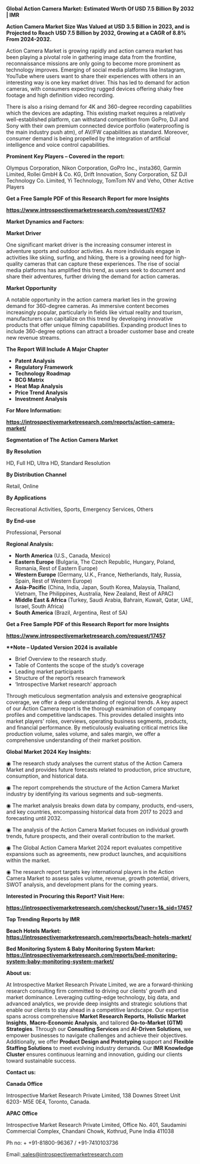 <p><strong>Global Action Camera Market: Estimated Worth Of USD 7.5 Billion By 2032 | IMR</strong></p>
<p><strong>Action Camera Market Size Was Valued at USD&nbsp;3.5&nbsp;Billion in 2023, and is Projected to Reach USD&nbsp;7.5&nbsp;Billion by 2032, Growing at a CAGR of&nbsp;8.8% From 2024-2032.</strong></p>
<p>Action Camera Market is growing rapidly and action camera market has been playing a pivotal role in gathering image data from the frontline, reconnaissance missions are only going to become more prominent as technology improves. Emerging of social media platforms like Instagram, YouTube where users want to share their experiences with others in an interesting way is one key market driver. This has led to demand for action cameras, with consumers expecting rugged devices offering shaky free footage and high definition video recording.</p>
<p>There is also a rising demand for 4K and 360-degree recording capabilities which the devices are adapting. This existing market requires a relatively well-established platform, can withstand competition from GoPro, DJI and Sony with their own premium connected device portfolio (waterproofing is the main industry push atm), of AV/FW capabilities as standard. Moreover, consumer demand is being propelled by the integration of artificial intelligence and voice control capabilities.</p>
<p><strong>Prominent Key Players &ndash; Covered in the report:</strong></p>
<p>Olympus Corporation, Nikon Corporation, GoPro Inc., insta360, Garmin Limited, Rollei GmbH &amp; Co. KG, Drift Innovation, Sony Corporation, SZ DJI Technology Co. Limited, Yi Technology, TomTom NV and Veho, Other Active Players</p>
<p><strong>Get a Free Sample PDF of this Research Report for more Insights</strong></p>
<p><a href="https://www.introspectivemarketresearch.com/request/17457"><strong>https://www.introspectivemarketresearch.com/request/17457</strong></a></p>
<p><strong>Market Dynamics and Factors:</strong></p>
<p><strong>Market Driver</strong></p>
<p>One significant market driver is the increasing consumer interest in adventure sports and outdoor activities. As more individuals engage in activities like skiing, surfing, and hiking, there is a growing need for high-quality cameras that can capture these experiences. The rise of social media platforms has amplified this trend, as users seek to document and share their adventures, further driving the demand for action cameras.</p>
<p><strong>Market Opportunity</strong></p>
<p>A notable opportunity in the action camera market lies in the growing demand for 360-degree cameras. As immersive content becomes increasingly popular, particularly in fields like virtual reality and tourism, manufacturers can capitalize on this trend by developing innovative products that offer unique filming capabilities. Expanding product lines to include 360-degree options can attract a broader customer base and create new revenue streams.</p>
<p><strong>The Report Will Include A Major Chapter</strong></p>
<ul>
<li><strong>Patent Analysis</strong></li>
<li><strong>Regulatory Framework</strong></li>
<li><strong>Technology Roadmap</strong></li>
<li><strong>BCG Matrix</strong></li>
<li><strong>Heat Map Analysis</strong></li>
<li><strong>Price Trend Analysis</strong></li>
<li><strong>Investment Analysis</strong>&nbsp;</li>
</ul>
<p><strong>For More Information:</strong></p>
<p><a href="https://introspectivemarketresearch.com/reports/action-camera-market/"><strong>https://introspectivemarketresearch.com/reports/action-camera-market/</strong></a></p>
<p><strong>Segmentation of The Action Camera Market</strong></p>
<p><strong>By Resolution</strong></p>
<p>HD, Full HD, Ultra HD, Standard Resolution</p>
<p><strong>By Distribution Channel</strong></p>
<p>Retail, Online</p>
<p><strong>By Applications</strong></p>
<p>Recreational Activities, Sports, Emergency Services, Others</p>
<p><strong>By End-use</strong></p>
<p>Professional, Personal</p>
<p><strong>Regional Analysis:</strong></p>
<ul>
<li><strong>North America</strong>&nbsp;(U.S., Canada, Mexico)</li>
<li><strong>Eastern Europe</strong>&nbsp;(Bulgaria, The Czech Republic, Hungary, Poland, Romania, Rest of Eastern Europe)</li>
<li><strong>Western Europe</strong>&nbsp;(Germany, U.K., France, Netherlands, Italy, Russia, Spain, Rest of Western Europe)</li>
<li><strong>Asia-Pacific</strong>&nbsp;(China, India, Japan, South Korea, Malaysia, Thailand, Vietnam, The Philippines, Australia, New Zealand, Rest of APAC)</li>
<li><strong>Middle East &amp; Africa</strong>&nbsp;(Turkey, Saudi Arabia, Bahrain, Kuwait, Qatar, UAE, Israel, South Africa)</li>
<li><strong>South America</strong>&nbsp;(Brazil, Argentina, Rest of SA)</li>
</ul>
<p><strong>Get a Free Sample PDF of this Research Report for more Insights</strong></p>
<p><a href="https://www.introspectivemarketresearch.com/request/17457"><strong>https://www.introspectivemarketresearch.com/request/17457</strong></a></p>
<p><strong>**Note &ndash; Updated Version 2024 is available</strong></p>
<ul>
<li>Brief Overview to the research study.</li>
<li>Table of Contents the scope of the study&rsquo;s coverage</li>
<li>Leading market participants</li>
<li>Structure of the report&rsquo;s research framework</li>
<li>&lsquo;Introspective Market research&rsquo; approach</li>
</ul>
<p>Through meticulous segmentation analysis and extensive geographical coverage, we offer a deep understanding of regional trends. A key aspect of our Action Camera report is the thorough examination of company profiles and competitive landscapes. This provides detailed insights into market players' roles, overviews, operating business segments, products, and financial performance. By meticulously evaluating critical metrics like production volume, sales volume, and sales margin, we offer a comprehensive understanding of their market position.</p>
<p><strong>Global Market 2024 Key Insights:</strong></p>
<p>◉ The research study analyses the current status of the Action Camera Market and provides future forecasts related to production, price structure, consumption, and historical data.</p>
<p>◉ The report comprehends the structure of the Action Camera Market industry by identifying its various segments and sub-segments.</p>
<p>◉ The market analysis breaks down data by company, products, end-users, and key countries, encompassing historical data from 2017 to 2023 and forecasting until 2032.</p>
<p>◉ The analysis of the Action Camera Market focuses on individual growth trends, future prospects, and their overall contribution to the market.</p>
<p>◉ The Global Action Camera Market 2024 report evaluates competitive expansions such as agreements, new product launches, and acquisitions within the market.</p>
<p>◉ The research report targets key international players in the Action Camera Market to assess sales volume, revenue, growth potential, drivers, SWOT analysis, and development plans for the coming years.</p>
<p><strong>Interested in Procuring this Report? Visit Here:</strong></p>
<p><a href="https://introspectivemarketresearch.com/checkout/?user=1&amp;_sid=17457"><strong>https://introspectivemarketresearch.com/checkout/?user=1&amp;_sid=17457</strong></a></p>
<p><strong>Top Trending Reports by IMR</strong></p>
<p><strong>Beach Hotels Market: </strong><a href="https://introspectivemarketresearch.com/reports/beach-hotels-market/"><strong>https://introspectivemarketresearch.com/reports/beach-hotels-market/</strong></a></p>
<p><strong>Bed Monitoring System &amp; Baby Monitoring System Market: </strong><a href="https://introspectivemarketresearch.com/reports/bed-monitoring-system-baby-monitoring-system-market/"><strong>https://introspectivemarketresearch.com/reports/bed-monitoring-system-baby-monitoring-system-market/</strong></a></p>
<p><strong>About us:</strong></p>
<p>At Introspective Market Research Private Limited, we are a forward-thinking research consulting firm committed to driving our clients' growth and market dominance. Leveraging cutting-edge technology, big data, and advanced analytics, we provide deep insights and strategic solutions that enable our clients to stay ahead in a competitive landscape. Our expertise spans across comprehensive&nbsp;<strong>Market Research Reports</strong>,&nbsp;<strong>Holistic Market Insights</strong>,&nbsp;<strong>Macro-Economic Analysis</strong>, and tailored&nbsp;<strong>Go-to-Market (GTM) Strategies</strong>. Through our&nbsp;<strong>Consulting Services</strong>&nbsp;and&nbsp;<strong>AI-Driven Solutions</strong>, we empower businesses to navigate challenges and achieve their objectives. Additionally, we offer&nbsp;<strong>Product Design and Prototyping</strong>&nbsp;support and&nbsp;<strong>Flexible Staffing Solutions</strong>&nbsp;to meet evolving industry demands. Our&nbsp;<strong>IMR Knowledge Cluster</strong>&nbsp;ensures continuous learning and innovation, guiding our clients toward sustainable success.</p>
<p><strong>Contact us:</strong></p>
<p><strong>Canada Office</strong></p>
<p>Introspective Market Research Private Limited, 138 Downes Street Unit 6203- M5E 0E4, Toronto, Canada.</p>
<p><strong>APAC Office</strong></p>
<p>Introspective Market Research Private Limited, Office No. 401, Saudamini Commercial Complex, Chandani Chowk, Kothrud, Pune India 411038</p>
<p>Ph no: + +91-81800-96367 / +91-7410103736</p>
<p>Email:<u>&nbsp;</u><a href="mailto:sales@introspectivemarketresearch.com">sales@introspectivemarketresearch.com</a></p>
